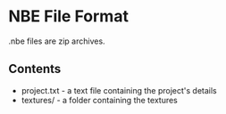 NBE File Format
===============

.nbe files are zip archives.

Contents
--------

* project.txt - a text file containing the project's details
* textures/ - a folder containing the textures
